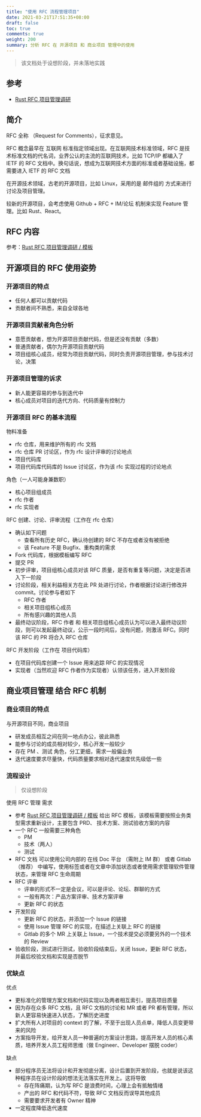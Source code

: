 ```yaml
---
title: "使用 RFC 流程管理项目"
date: 2021-03-21T17:51:35+08:00
draft: false
toc: true
comments: true
weight: 200
summary: 分析 RFC 在 开源项目 和 商业项目 管理中的使用
---
```


> 该文档处于设想阶段，并未落地实践

## 参考

* [Rust RFC 项目管理调研](/series/software-project-management/rust-rfc/)

## 简介

RFC 全称 （Request for Comments），征求意见。

RFC 概念最早在 互联网 标准指定领域出现。在互联网技术标准领域，RFC 是技术标准文档的代名词，业界公认的主流的互联网技术，比如 TCP/IP 都编入了 IETF 的 RFC 文档中。换句话说，想成为互联网技术方面的标准或者基础设施，都需要进入 IETF 的 RFC 文档

在开源技术领域，古老的开源项目，比如 Linux，采用的是 邮件组的 方式来进行讨论及项目管理。

较新的开源项目，会考虑使用 Github + RFC + IM/论坛 机制来实现 Feature 管理。比如 Rust、React。

## RFC 内容

参考：[Rust RFC 项目管理调研 / 模板](/series/software-project-management/rust-rfc/#rust-rfc-模板)

## 开源项目的 RFC 使用姿势

### 开源项目的特点

* 任何人都可以贡献代码
* 贡献者间不熟悉，来自全球各地

### 开源项目贡献者角色分析

* 意愿贡献者，想为开源项目贡献代码，但是还没有贡献（多数）
* 普通贡献者，偶尔为开源项目贡献代码
* 项目组核心成员，经常为项目贡献代码，同时负责开源项目管理，参与技术讨论，决策

### 开源项目管理的诉求

* 新人能更容易的参与到迭代中
* 核心成员对项目的迭代方向、代码质量有控制力

### 开源项目 RFC 的基本流程

物料准备

* rfc 仓库，用来维护所有的 rfc 文档
* rfc 仓库 PR 讨论区，作为 rfc 设计评审的讨论地点
* 项目代码库
* 项目代码库代码库的 Issue 讨论区，作为该 rfc 实现过程的讨论地点

角色（一人可能身兼数职）

* 核心项目组成员
* rfc 作者
* rfc 实现者

RFC 创建、讨论、评审流程（工作在 rfc 仓库）

* 确认如下问题
    * 查看所有历史 RFC，确认待创建的 RFC 不存在或者没有被拒绝
    * 该 Feature 不是 Bugfix、重构类的需求
* Fork 代码库，根据模板编写 RFC
* 提交 PR
* 初步评审，项目组核心成员对该 RFC 质量，是否有重复等问题，决定是否进入下一阶段
* 讨论阶段，相关利益相关方在此 PR 处进行讨论，作者根据讨论进行修改并 commit。讨论参与者如下
    * RFC 作者
    * 相关项目组核心成员
    * 所有感兴趣的其他人员
* 最终动议阶段，RFC 作者 和 相关项目组核心成员认为可以进入最终动议阶段，则可以发起最终动议，公示一段时间后，没有问题，则激活 RFC。同时 该 RFC 的 PR 将合入 RFC 仓库

RFC 开发阶段（工作在 项目代码库）

* 在项目代码库创建一个 Issue 用来追踪 RFC 的实现情况
* 实现者（当然欢迎 RFC 作者作为实现者）认领该任务，进入开发阶段

## 商业项目管理 结合 RFC 机制

### 商业项目的特点

与开源项目不同，商业项目

* 研发成员相互之间在同一地点办公，彼此熟悉
* 能参与讨论的成员相对较少，核心开发一般较少
* 存在 PM 、测试 角色，分工更细，需求一般偏业务
* 迭代速度要求尽量快，代码质量要求相对迭代速度优先级低一些

### 流程设计

> 仅设想阶段

使用 RFC 管理 需求

* 参考 [Rust RFC 项目管理调研 / 模板](/series/software-project-management/rust-rfc/#rust-rfc-模板) 给出 RFC 模板，该模板需要按照业务类型需求重新设计，主要包含 PRD、 技术方案、测试验收方案的内容
* 一个 RFC 一般需要三种角色
    * PM
    * 技术（两人）
    * 测试
* RFC 文档 可以使用公司内部的 在线 Doc 平台 （需附上 IM 群） 或者 Gitlab （推荐） 中编写，使用标签或者在文章中添加状态或者使用需求管理软件管理状态，来管理 RFC 生命周期
* RFC 评审
    * 评审的形式不一定是会议，可以是评论、论坛、群聊的方式
    * 一般有两次：产品方案评审、技术方案评审
    * 更新 RFC 的状态
* 开发阶段
    * 更新 RFC 的状态，并添加一个 Issue 的链接
    * 使用 Issue 管理 RFC 的实现，在描述上关联上 RFC 的链接
    * Gitlab 的多个 MR 上关联上 Issue，一个技术提交必须要另外的一个技术的 Review
* 验收阶段，测试进行测试，验收阶段结束后，关闭 Issue，更新 RFC 状态，并最后校验文档和实现是否脱节

### 优缺点

优点

* 更标准化的管理方案文档和代码实现以及两者相互索引，提高项目质量
* 因为存在众多 RFC 文档，且 RFC 文档的讨论和 MR 或者 PR 都有管理，所以新人更容易快速进入状态，了解历史进度
* 扩大所有人对项目的 context 的了解，不至于出现人员点单，降低人员变更带来的风险
* 方案指导开发，给开发人员一种普遍的方案设计思路，提高开发人员的核心素质，培养开发人员工程师思维（做 Engineer、Developer 摆脱 coder）

缺点

* 部分程序员无法将设计和开发彻底分离，设计后置到开发阶段，也就是说该这种程序员在设计阶段的想法无法落实在开发上。这将导致
    * 存在阵痛期，认为写 RFC 是浪费时间，心理上会有抵触情绪
    * 产出的 RFC 和代码不符，导致 RFC 文档反而误导其他成员
    * 需要要求开发者有 Owner 精神
* 一定程度降低迭代速度
